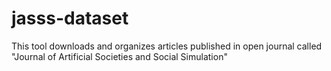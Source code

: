 # jasss-dataset
This tool downloads and organizes articles published in open journal called "Journal of Artificial Societies and Social Simulation"
